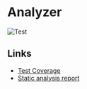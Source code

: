 # Analyzer

![Test](https://github.com/Mervap/Verification/actions/workflows/analyzer_test.yml/badge.svg)

## Links

* [Test Coverage](https://mervap.github.io/Verification/analyzer/coverage/)
* [Static analysis report](https://mervap.github.io/Verification/analyzer/analysis/)
